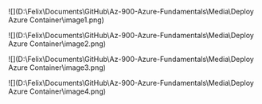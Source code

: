![](D:\Felix\Documents\GitHub\Az-900-Azure-Fundamentals\Media\Deploy Azure Container\image1.png)

![](D:\Felix\Documents\GitHub\Az-900-Azure-Fundamentals\Media\Deploy Azure Container\image2.png)

![](D:\Felix\Documents\GitHub\Az-900-Azure-Fundamentals\Media\Deploy Azure Container\image3.png)

![](D:\Felix\Documents\GitHub\Az-900-Azure-Fundamentals\Media\Deploy Azure Container\image4.png)